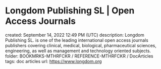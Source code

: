 # Longdom Publishing SL | Open Access Journals

created: September 14, 2022 12:49 PM (UTC)
description: Longdom Publishing SL. is one of the leading international open access journals publishers covering clinical, medical, biological, pharmaceutical sciences, engineering, as well as management and technology oriented subjects.
folder: BOOKMRKS-MTHRFCKR / REFERENCE-MTHRFCKR / DocArticles
tags: doc articles
url: https://www.longdom.org